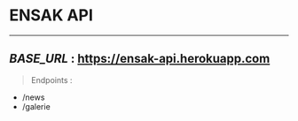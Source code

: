 # ENSAK API 

---
*BASE_URL* : https://ensak-api.herokuapp.com
---

> Endpoints : 
 - /news
 - /galerie
